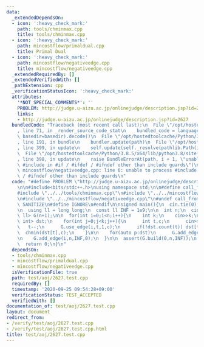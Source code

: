 ```yaml
---
data:
  _extendedDependsOn:
  - icon: ':heavy_check_mark:'
    path: tools/chminmax.cpp
    title: tools/chminmax.cpp
  - icon: ':heavy_check_mark:'
    path: mincostflow/primaldual.cpp
    title: Primal Dual
  - icon: ':heavy_check_mark:'
    path: mincostflow/negativeedge.cpp
    title: mincostflow/negativeedge.cpp
  _extendedRequiredBy: []
  _extendedVerifiedWith: []
  _pathExtension: cpp
  _verificationStatusIcon: ':heavy_check_mark:'
  attributes:
    '*NOT_SPECIAL_COMMENTS*': ''
    PROBLEM: http://judge.u-aizu.ac.jp/onlinejudge/description.jsp?id=2627
    links:
    - http://judge.u-aizu.ac.jp/onlinejudge/description.jsp?id=2627
  bundledCode: "Traceback (most recent call last):\n  File \"/opt/hostedtoolcache/Python/3.8.5/x64/lib/python3.8/site-packages/onlinejudge_verify/documentation/build.py\"\
    , line 71, in _render_source_code_stat\n    bundled_code = language.bundle(stat.path,\
    \ basedir=basedir).decode()\n  File \"/opt/hostedtoolcache/Python/3.8.5/x64/lib/python3.8/site-packages/onlinejudge_verify/languages/cplusplus.py\"\
    , line 191, in bundle\n    bundler.update(path)\n  File \"/opt/hostedtoolcache/Python/3.8.5/x64/lib/python3.8/site-packages/onlinejudge_verify/languages/cplusplus_bundle.py\"\
    , line 399, in update\n    self.update(self._resolve(pathlib.Path(included), included_from=path))\n\
    \  File \"/opt/hostedtoolcache/Python/3.8.5/x64/lib/python3.8/site-packages/onlinejudge_verify/languages/cplusplus_bundle.py\"\
    , line 398, in update\n    raise BundleErrorAt(path, i + 1, \"unable to process\
    \ #include in #if / #ifdef / #ifndef other than include guards\")\nonlinejudge_verify.languages.cplusplus_bundle.BundleErrorAt:\
    \ mincostflow/negativeedge.cpp: line 6: unable to process #include in #if / #ifdef\
    \ / #ifndef other than include guards\n"
  code: "#define PROBLEM \"http://judge.u-aizu.ac.jp/onlinejudge/description.jsp?id=2627\"\
    \n\n#include<bits/stdc++.h>\nusing namespace std;\n\n#define call_from_test\n\
    #include \"../../tools/chminmax.cpp\"\n#include \"../../mincostflow/primaldual.cpp\"\
    \n#include \"../../mincostflow/negativeedge.cpp\"\n#undef call_from_test\n\n#ifdef\
    \ SANITIZE\n#define IGNORE\n#endif\n\nsigned main(){\n  cin.tie(0);\n  ios::sync_with_stdio(0);\n\
    \n  using ll = long long;\n  const ll INF = 1e9;\n\n  int n;\n  cin>>n;\n  NegativeEdge<int,\
    \ ll> G(n+1);\n\n  for(int i=0;i<n;i++){\n    int k;\n    cin>>k;\n    map<int,\
    \ int> dst;\n    for(int j=0;j<k;j++){\n      int t,c;\n      cin>>t>>c;\n   \
    \   t--;\n      G.use_edge(i,t,1,c);\n      if(!dst.count(t)) dst[t]=c;\n    \
    \  chmin(dst[t],c);\n    }\n\n    for(auto p:dst)\n      G.add_edge(i,p.first,INF,p.second);\n\
    \n    G.add_edge(i,n,INF,0);\n  }\n\n  assert(G.build(0,n,INF));\n  cout<<G.get_cost()<<endl;\n\
    \  return 0;\n}\n"
  dependsOn:
  - tools/chminmax.cpp
  - mincostflow/primaldual.cpp
  - mincostflow/negativeedge.cpp
  isVerificationFile: true
  path: test/aoj/2627.test.cpp
  requiredBy: []
  timestamp: '2020-09-25 09:54:28+09:00'
  verificationStatus: TEST_ACCEPTED
  verifiedWith: []
documentation_of: test/aoj/2627.test.cpp
layout: document
redirect_from:
- /verify/test/aoj/2627.test.cpp
- /verify/test/aoj/2627.test.cpp.html
title: test/aoj/2627.test.cpp
---
```

